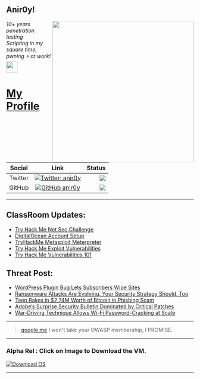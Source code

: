 <h2>Anir0y!</h2>
<img align='right' src="https://github-readme-stats.vercel.app/api?username=anir0y&show_icons=true&theme=dark" width="380">
<p><em>10+ years penetration testing<br>
  Scripting in my square time, pwning ⚡ at work!<img src="https://media.giphy.com/media/WUlplcMpOCEmTGBtBW/giphy.gif" width="30"> 
</em></p>



# [My Profile](https://anir0y.in/refer=githubreadme)

| Social   |      Link      | Status|
|----------|:-------------:|--:|
| Twitter |  [![Twitter: anir0y](https://img.shields.io/twitter/follow/anir0y?label=Follow%20me&style=plastic)](https://twitter.com/anir0y)| ![](https://img.shields.io/badge/Status-Online-blue)|
| GitHub |    [![GitHub anir0y](https://img.shields.io/github/followers/anir0y?label=Fork%20me&style=plastic)](https://github.com/anir0y)   | ![](https://img.shields.io/badge/Status-Online-blue)|


---

## ClassRoom Updates:

<!-- CLASS:START -->
- [Try Hack Me Net Sec Challenge](https://classroom.anir0y.in/post/tryhackme-netsecchallenge/)
- [DigitalOcean Account Setup](https://classroom.anir0y.in/post/ref-do/)
- [TryHackMe Metasploit Meterpreter](https://classroom.anir0y.in/post/tryhackme-meterpreter/)
- [Try Hack Me Exploit Vulnerabilities](https://classroom.anir0y.in/post/tryhackme-exploitingavulnerabilityv2.md/)
- [Try Hack Me Vulnerabilities 101](https://classroom.anir0y.in/post/tryhackme-vulnerabilities101/)
<!-- CLASS:END -->

## Threat Post:

<!-- THREAT:START -->
- [WordPress Plugin Bug Lets Subscribers Wipe Sites](https://threatpost.com/wordpress-plugin-bug-wipe-sites/175826/)
- [Ransomware Attacks Are Evolving. Your Security Strategy Should, Too](https://threatpost.com/ransomware-attacks-evolving-security-strategy/175835/)
- [Teen Rakes in $2.74M Worth of Bitcoin in Phishing Scam](https://threatpost.com/teen-rakes-in-2-74m-worth-of-bitcoin-in-phishing-scam/175834/)
- [Adobe’s Surprise Security Bulletin Dominated by Critical Patches](https://threatpost.com/critical-patches-adobe-security-bulletin/175825/)
- [War-Driving Technique Allows Wi-Fi Password-Cracking at Scale](https://threatpost.com/war-driving-wi-fi-password-cracking/175817/)
<!-- THREAT:END -->
---


> [google me](https://google.com/search?q=@anir0y) I won't take your OWASP membership, I PROMISE. 

---
### Alpha Rel : Click on Image to Download the VM.
[![Download OS](https://i.imgur.com/4RUjCIA.png)](https://sourceforge.net/projects/classroom-os/files/latest/download)

---

